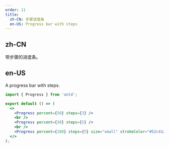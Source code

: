```yaml
---
order: 11
title:
  zh-CN: 步骤进度条
  en-US: Progress bar with steps
---
```


## zh-CN

带步骤的进度条。

## en-US

A progress bar with steps.

```jsx
import { Progress } from 'antd';

export default () => (
  <>
    <Progress percent={50} steps={3} />
    <br />
    <Progress percent={30} steps={5} />
    <br />
    <Progress percent={100} steps={5} size="small" strokeColor="#52c41a" />
  </>
);
```

